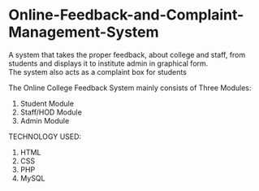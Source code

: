 # Online-Feedback-and-Complaint-Management-System

A system that takes the proper feedback, about college and
staff, from students and displays it to institute admin in
graphical form.  
The system also acts as a complaint box for students

The Online College Feedback System mainly consists of Three Modules:
1. Student Module
2. Staff/HOD Module
3. Admin Module

TECHNOLOGY USED:
1. HTML
2. CSS
3. PHP
4. MySQL
